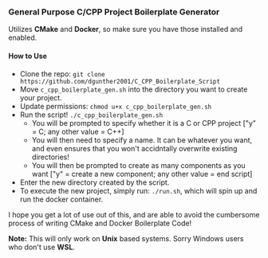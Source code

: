### General Purpose C/CPP Project Boilerplate Generator
Utilizes **CMake** and **Docker**, so make sure you have those installed and enabled.  

#### How to Use
- Clone the repo: `git clone https://github.com/dgunther2001/C_CPP_Boilerplate_Script`  
- Move `c_cpp_boilerplate_gen.sh` into the directory you want to create your project.  
- Update permissions: `chmod u+x c_cpp_boilerplate_gen.sh`  
- Run the script! `./c_cpp_boilerplate_gen.sh`  
    - You will be prompted to specify whether it is a C or CPP project ["y" = C; any other value = C++]  
    - You will then need to specify a name. It can be whatever you want, and even ensures that you won't accidntally overwrite existing directories!  
    - You will then be prompted to create as many components as you want ["y" = create a new component; any other value = end script]  
- Enter the new directory created by the script.
- To execute the new project, simply run: `./run.sh`, which will spin up and run the docker container.

I hope you get a lot of use out of this, and are able to avoid the cumbersome process of writing CMake and Docker Boilerplate Code!  

**Note:** This will only work on **Unix** based systems. Sorry Windows users who don't use **WSL**.